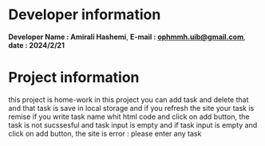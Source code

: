 # Developer information
**Developer Name : Amirali Hashemi**,
**E-mail : ophmmh.uib@gmail.com**,
**date : 2024/2/21**
# Project information 
this project is home-work 
in this project you can add task and delete that and that task is save in local storage and if you refresh the site your task is remise 
if you write task name whit html code and click on add button, the task is not sucssesful and task input is empty 
and if task input is empty and click on add button, the site is error : please enter any task 






